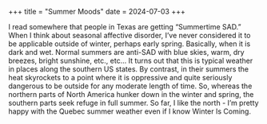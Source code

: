 +++
title = "Summer Moods"
date = 2024-07-03
+++

I read somewhere that people in Texas are getting “Summertime SAD.” When I think about seasonal affective disorder, I’ve never considered it to be applicable outside of winter, perhaps early spring. Basically, when it is dark and wet. Normal summers are anti-SAD with blue skies, warm, dry breezes, bright sunshine, etc., etc... It turns out that this is typical weather in places along the southern US states. By contrast, in their summers the heat skyrockets to a point where it is oppressive and quite seriously dangerous to be outside for any moderate length of time. So, whereas the northern parts of North America hunker down in the winter and spring, the southern parts seek refuge in full summer. So far, I like the north - I’m pretty happy with the Quebec summer weather even if I know Winter Is Coming.
